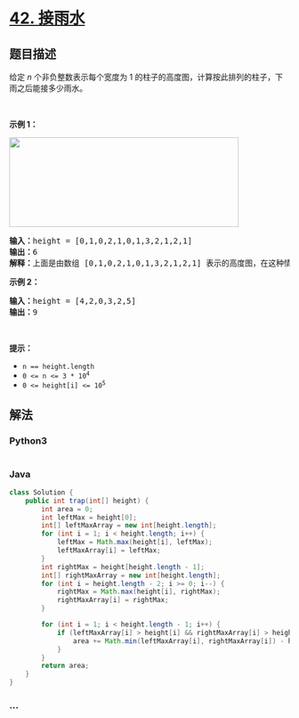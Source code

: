 # [42. 接雨水](https://leetcode-cn.com/problems/trapping-rain-water)



## 题目描述

<!-- 这里写题目描述 -->

<p>给定 <em>n</em> 个非负整数表示每个宽度为 1 的柱子的高度图，计算按此排列的柱子，下雨之后能接多少雨水。</p>

<p> </p>

<p><strong>示例 1：</strong></p>

<p><img src="https://assets.leetcode-cn.com/aliyun-lc-upload/uploads/2018/10/22/rainwatertrap.png" style="height: 161px; width: 412px;" /></p>

<pre>
<strong>输入：</strong>height = [0,1,0,2,1,0,1,3,2,1,2,1]
<strong>输出：</strong>6
<strong>解释：</strong>上面是由数组 [0,1,0,2,1,0,1,3,2,1,2,1] 表示的高度图，在这种情况下，可以接 6 个单位的雨水（蓝色部分表示雨水）。 
</pre>

<p><strong>示例 2：</strong></p>

<pre>
<strong>输入：</strong>height = [4,2,0,3,2,5]
<strong>输出：</strong>9
</pre>

<p> </p>

<p><strong>提示：</strong></p>

<ul>
	<li><code>n == height.length</code></li>
	<li><code>0 <= n <= 3 * 10<sup>4</sup></code></li>
	<li><code>0 <= height[i] <= 10<sup>5</sup></code></li>
</ul>


## 解法

<!-- 这里可写通用的实现逻辑 -->

<!-- tabs:start -->

### **Python3**

<!-- 这里可写当前语言的特殊实现逻辑 -->

```python

```

### **Java**

<!-- 这里可写当前语言的特殊实现逻辑 -->

```java
class Solution {
    public int trap(int[] height) {
        int area = 0;
        int leftMax = height[0];
        int[] leftMaxArray = new int[height.length];
        for (int i = 1; i < height.length; i++) {
            leftMax = Math.max(height[i], leftMax);
            leftMaxArray[i] = leftMax;
        }
        int rightMax = height[height.length - 1];
        int[] rightMaxArray = new int[height.length];
        for (int i = height.length - 2; i >= 0; i--) {
            rightMax = Math.max(height[i], rightMax);
            rightMaxArray[i] = rightMax;
        }

        for (int i = 1; i < height.length - 1; i++) {
            if (leftMaxArray[i] > height[i] && rightMaxArray[i] > height[i]) {
                area += Math.min(leftMaxArray[i], rightMaxArray[i]) - height[i];
            }
        }
        return area;
    }
}
```

### **...**

```

```

<!-- tabs:end -->
